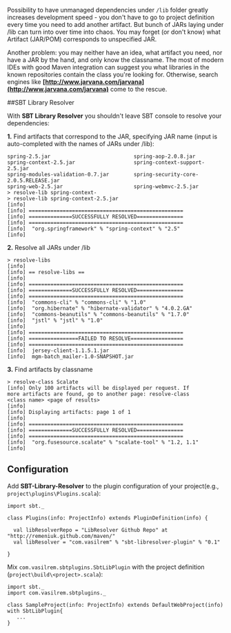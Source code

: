 Possibility to have unmanaged dependencies under `/lib` folder greatly increases development speed - you don't have to go to project definition every time you need to add another artifact. But bunch of JARs laying under /lib can turn into over time into chaos. You may forget (or don't know) what Artifact (JAR/POM) corresponds to unspecified JAR.

Another problem: you may neither have an idea, what artifact you need, nor have a JAR by the hand, and only know the classname. The most of modern IDEs with good Maven integration can suggest you what libraries in the known repositories contain the class you're looking for. Otherwise, search engines like **[http://www.jarvana.com/jarvana](http://www.jarvana.com/jarvana)** come to the rescue.

##SBT Library Resolver

With **SBT Library Resolver** you shouldn't leave SBT console to resolve your dependencies:

**1.**  Find artifacts that correspond to the JAR, specifying JAR name (input is auto-completed with the names of JARs under /lib):

	spring-2.5.jar                           spring-aop-2.0.8.jar
	spring-context-2.5.jar                   spring-context-support-2.5.jar
	spring-modules-validation-0.7.jar        spring-security-core-2.0.5.RELEASE.jar
	spring-web-2.5.jar                       spring-webmvc-2.5.jar
	> resolve-lib spring-context-
	> resolve-lib spring-context-2.5.jar
	[info]
	[info] ==================================================
	[info] ==============SUCCESSFULLY RESOLVED===============
	[info] ==================================================
	[info]  "org.springframework" % "spring-context" % "2.5"
	[info]
  
**2.** Resolve all JARs under /lib

	> resolve-libs
	[info]
	[info] == resolve-libs ==
	[info]
	[info] ==================================================
	[info] ==============SUCCESSFULLY RESOLVED===============
	[info] ==================================================
	[info]  "commons-cli" % "commons-cli" % "1.0"
	[info]  "org.hibernate" % "hibernate-validator" % "4.0.2.GA"
	[info]  "commons-beanutils" % "commons-beanutils" % "1.7.0"
	[info]  "jstl" % "jstl" % "1.0"
	[info]
	[info] ==================================================
	[info] ================FAILED TO RESOLVE=================
	[info] ==================================================
	[info]  jersey-client-1.1.5.1.jar
	[info]  mgm-batch_mailer-1.0-SNAPSHOT.jar

**3.** Find artifacts by classname

	> resolve-class Scalate
	[info] Only 100 artifacts will be displayed per request. If 
	more artifacts are found, go to another page: resolve-class 
	<class name> <page of results>
	[info]
	[info] Displaying artifacts: page 1 of 1
	[info]
	[info] ==================================================
	[info] ==============SUCCESSFULLY RESOLVED===============
	[info] ==================================================
	[info]  "org.fusesource.scalate" % "scalate-tool" % "1.2, 1.1"
	[info]

## Configuration

Add **SBT-Library-Resolver** to the plugin configuration of your project(e.g., `project\plugins\Plugins.scala`):

	import sbt._

	class Plugins(info: ProjectInfo) extends PluginDefinition(info) {

	  val libResolverRepo = "LibResolver Github Repo" at "http://remeniuk.github.com/maven/"
	  val libResolver = "com.vasilrem" % "sbt-libresolver-plugin" % "0.1"

	}

Mix `com.vasilrem.sbtplugins.SbtLibPlugin` with the project definition (`project\build\<project>.scala`):

	import sbt._
	import com.vasilrem.sbtplugins._

	class SampleProject(info: ProjectInfo) extends DefaultWebProject(info) with SbtLibPlugin{	
	   ...
	}